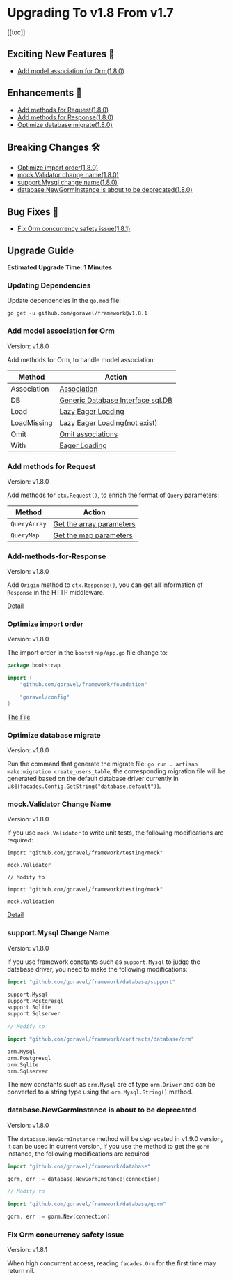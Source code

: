 # Upgrading To v1.8 From v1.7

[[toc]]

## Exciting New Features 🎉

- [Add model association for Orm(1.8.0)](#Add-model-association-for-Orm)

## Enhancements 🚀

- [Add methods for Request(1.8.0)](#Add-methods-for-Request)
- [Add methods for Response(1.8.0)](#Add-methods-for-Response)
- [Optimize database migrate(1.8.0)](#Optimize-database-migrate)

## Breaking Changes 🛠

- [Optimize import order(1.8.0)](#Optimize-import-order)
- [mock.Validator change name(1.8.0)](#mock.Validator-Change-Name)
- [support.Mysql change name(1.8.0)](#support.Mysql-Change-Name)
- [database.NewGormInstance is about to be deprecated(1.8.0)](#database.NewGormInstance-is-about-to-be-deprecated)

## Bug Fixes 🐛

- [Fix Orm concurrency safety issue(1.8.1)](#Fix-Orm-concurrency-safety-issue)

## Upgrade Guide

**Estimated Upgrade Time: 1 Minutes**

### Updating Dependencies

Update dependencies in the `go.mod` file:

```
go get -u github.com/goravel/framework@v1.8.1
```

### Add model association for Orm

Version: v1.8.0

Add methods for Orm, to handle model association:

| Method       | Action                              |
| -----------  | --------------------------------- |
| Association  | [Association](../ORM/association.md#Find-Associations) |
| DB           | [Generic Database Interface sql.DB](../ORM/getting-started.md#Generic-Database-Interface-sql.DB) |
| Load         | [Lazy Eager Loading](../ORM/association.md#Lazy-Eager-Loading) |
| LoadMissing  | [Lazy Eager Loading(not exist)](../ORM/association.md#Lazy-Eager-Loading)           |
| Omit         | [Omit associations](../ORM/association.md#Create-or-Update-Associations)     |
| With         | [Eager Loading](../ORM/association.md#Eager-Loading)     |

### Add methods for Request

Version: v1.8.0

 Add methods for `ctx.Request()`, to enrich the format of `Query` parameters: 

| Method        | Action                              |
| -----------  | --------------------------------- |
| `QueryArray` | [Get the array parameters](../the-basics/request.md#Retrieving-Input-From-The-Query-String) |
| `QueryMap`   | [Get the map parameters](../the-basics/request.md#Retrieving-Input-From-The-Query-String) |

### Add-methods-for-Response

Version: v1.8.0

Add `Origin` method to `ctx.Response()`, you can get all  information of `Response` in the HTTP middleware.

[Detail](../the-basics/response.md#Get-Response)

### Optimize import order

Version: v1.8.0

The import order in the `bootstrap/app.go` file change to:

```go
package bootstrap

import (
	"github.com/goravel/framework/foundation"

	"goravel/config"
)
```

[The File](https://github.com/goravel/goravel/blob/v1.8.0/bootstrap/app.go)

### Optimize database migrate

Version: v1.8.0

Run the command that generate the migrate file: `go run . artisan make:migration create_users_table`, the corresponding migration file will be generated based on the default database driver currently in use(`facades.Config.GetString("database.default")`).

### mock.Validator Change Name

Version: v1.8.0

If you use `mock.Validator` to write unit tests, the following modifications are required:

```
import "github.com/goravel/framework/testing/mock"

mock.Validator

// Modify to

import "github.com/goravel/framework/testing/mock"

mock.Validation
```

[Detail](../digging-deeper/mock.md#Mock-facades.Validation)

### support.Mysql Change Name

Version: v1.8.0

If you use framework constants such as `support.Mysql` to judge the database driver, you need to make the following modifications:

```go
import "github.com/goravel/framework/database/support"

support.Mysql
support.Postgresql
support.Sqlite
support.Sqlserver

// Modify to

import "github.com/goravel/framework/contracts/database/orm"

orm.Mysql
orm.Postgresql
orm.Sqlite
orm.Sqlserver
```

The new constants such as `orm.Mysql` are of type `orm.Driver` and can be converted to a string type using the `orm.Mysql.String()` method.

### database.NewGormInstance is about to be deprecated

Version: v1.8.0

The `database.NewGormInstance` method will be deprecated in v1.9.0 version, it can be used in current version, if you use the method to get the `gorm` instance, the following modifications are required:

```go
import "github.com/goravel/framework/database"

gorm, err := database.NewGormInstance(connection)

// Modify to

import "github.com/goravel/framework/database/gorm"

gorm, err := gorm.New(connection)
```

### Fix Orm concurrency safety issue

Version: v1.8.1

When high concurrent access, reading `facades.Orm` for the first time may return nil.